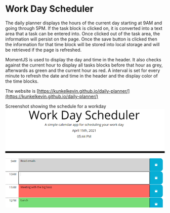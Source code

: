# Work Day Scheduler

The daily planner displays the hours of the current day starting at 9AM and going through 5PM.  If the task block is clicked on, it is converted into a text area that a task can be entered into.  Once clicked out of the task area, the information will persist on the page.  Once the save button is clicked then the information for that time block will be stored into local storage and will be retrieved if the page is refreshed.

MomentJS is used to display the day and time in the header.  It also checks against the current hour to display all tasks blocks before that hour as grey, afterwards as green and the current hour as red.  A interval is set for every minute to refresh the date and time in the header and the display color of the time blocks.

The website is [https://kunkelkevin.github.io/daily-planner/](https://kunkelkevin.github.io/daily-planner/)

Screenshot showing the schedule for a workday
![Daily Planner Screenshot](/img/screenshot-dp.png "Daily Planner")
